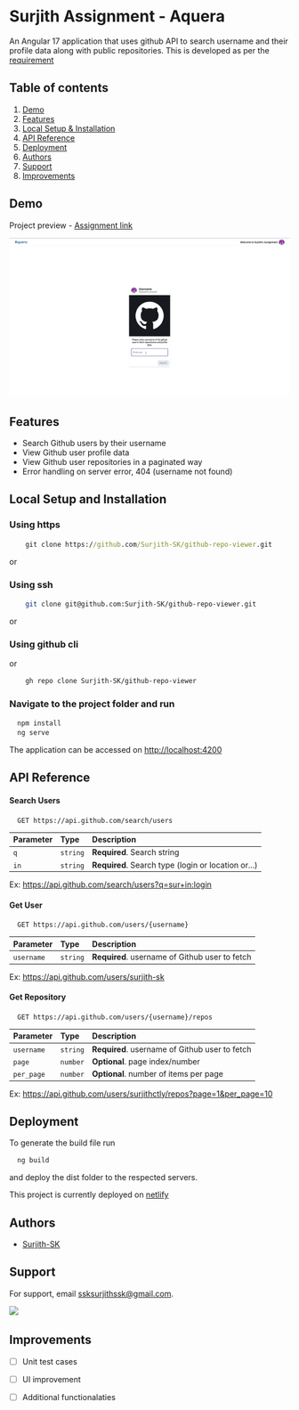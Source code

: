 
# Surjith Assignment - Aquera

An Angular 17 application that uses github API to search username and their profile data along with public repositories. This is developed as per the [requirement](https://awesome-tortoise-525.notion.site/Assignment-Angular-GitHub-Profile-Viewer-d2402b1921154705b24d56561ca81a89)

## Table of contents
1. [Demo](https://github.com/Surjith-SK/github-repo-viewer?tab=readme-ov-file#demo)
2. [Features](https://github.com/Surjith-SK/github-repo-viewer?tab=readme-ov-file#features)
3. [Local Setup & Installation](https://github.com/Surjith-SK/github-repo-viewer?tab=readme-ov-file#local-setup-and-installation)
4. [API Reference](https://github.com/Surjith-SK/github-repo-viewer?tab=readme-ov-file#api-reference)
5. [Deployment](https://github.com/Surjith-SK/github-repo-viewer?tab=readme-ov-file#deployment)
6. [Authors](https://github.com/Surjith-SK/github-repo-viewer?tab=readme-ov-file#authors)
7. [Support](https://github.com/Surjith-SK/github-repo-viewer?tab=readme-ov-file#support)
8. [Improvements](https://github.com/Surjith-SK/github-repo-viewer?tab=readme-ov-file#improvements)

## Demo

Project preview - [Assignment link](https://sk-aquera.netlify.app/home)


![](https://github.com/Surjith-SK/github-repo-viewer/blob/main/readme-assets/demo.gif)

## Features

- Search Github users by their username
- View Github user profile data
- View Github user repositories in a paginated way
- Error handling on server error, 404 (username not found)

## Local Setup and Installation

### Using https

```cmd
    git clone https://github.com/Surjith-SK/github-repo-viewer.git
```
or
### Using ssh

```bash
    git clone git@github.com:Surjith-SK/github-repo-viewer.git
```
or
### Using github cli
or
```bash
    gh repo clone Surjith-SK/github-repo-viewer
```

### Navigate to the project folder and run

```bash
  npm install
  ng serve
```

The application can be accessed on [http://localhost:4200](http://localhost:4200)

## API Reference

#### Search Users

```http
  GET https://api.github.com/search/users
```

| Parameter | Type     | Description                |
| :-------- | :------- | :------------------------- |
| `q` | `string` | **Required**. Search string |
| `in` | `string` | **Required**. Search type (login or location or...) |

Ex: https://api.github.com/search/users?q=sur+in:login
#### Get User

```http
  GET https://api.github.com/users/{username}
```

| Parameter | Type     | Description                       |
| :-------- | :------- | :-------------------------------- |
| `username`      | `string` | **Required**. username of Github user to fetch |

Ex: https://api.github.com/users/surjith-sk

#### Get Repository

```http
  GET https://api.github.com/users/{username}/repos
```

| Parameter | Type     | Description                       |
| :-------- | :------- | :-------------------------------- |
| `username`      | `string` | **Required**. username of Github user to fetch |
| `page`      | `number` | **Optional**. page index/number|
| `per_page`      | `number` | **Optional**. number of items per page|


Ex: https://api.github.com/users/surjithctly/repos?page=1&per_page=10

## Deployment

To generate the build file run

```bash
  ng build
```
and deploy the dist folder to the respected servers.

This project is currently deployed on [netlify](https://sk-aquera.netlify.app/home)

## Authors

- [Surjith-SK](https://www.github.com/surjith-sk)

## Support

For support, email ssksurjithssk@gmail.com.

<img src="https://res.cloudinary.com/sulonya-website/image/upload/v1702311778/profile_pic_daf82dad2b.png" width="200px">

## Improvements

- [ ] Unit test cases
- [ ] UI improvement
- [ ] Additional functionalaties

